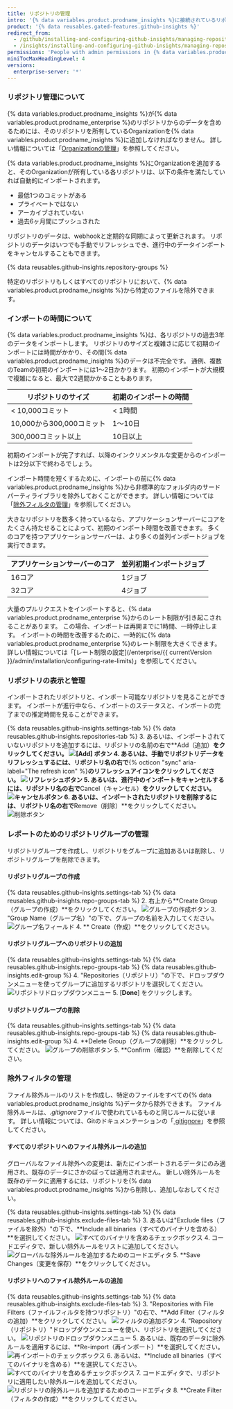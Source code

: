 ```yaml
---
title: リポジトリの管理
intro: '{% data variables.product.prodname_insights %}に接続されているリポジトリと、各リポジトリのメトリクスに含まれるデータを管理できます。'
product: '{% data reusables.gated-features.github-insights %}'
redirect_from:
  - /github/installing-and-configuring-github-insights/managing-repositories
  - /insights/installing-and-configuring-github-insights/managing-repositories
permissions: 'People with admin permissions in {% data variables.product.prodname_insights %} can manage repositories. '
miniTocMaxHeadingLevel: 4
versions:
  enterprise-server: '*'
---
```

### リポジトリ管理について

{% data variables.product.prodname_insights %}が{% data variables.product.prodname_enterprise %}のリポジトリからのデータを含めるためには、そのリポジトリを所有しているOrganizationを{% data variables.product.prodname_insights %}に追加しなければなりません。 詳しい情報については「[Organizationの管理](/github/installing-and-configuring-github-insights/managing-organizations)」を参照してください。

{% data variables.product.prodname_insights %}にOrganizationを追加すると、そのOrganizationが所有している各リポジトリは、以下の条件を満たしていれば自動的にインポートされます。
- 最低1つのコミットがある
- プライベートではない
- アーカイブされていない
- 過去6ヶ月間にプッシュされた

リポジトリのデータは、webhookと定期的な同期によって更新されます。 リポジトリのデータはいつでも手動でリフレッシュでき、進行中のデータインポートをキャンセルすることもできます。

{% data reusables.github-insights.repository-groups %}

特定のリポジトリもしくはすべてのリポジトリにおいて、{% data variables.product.prodname_insights %}から特定のファイルを除外できます。

### インポートの時間について

{% data variables.product.prodname_insights %}は、各リポジトリの過去3年のデータをインポートします。 リポジトリのサイズと複雑さに応じて初期のインポートには時間がかかり、その間{% data variables.product.prodname_insights %}のデータは不完全です。 通例、複数のTeamの初期のインポートには1～2日かかります。 初期のインポートが大規模で複雑になると、最大で2週間かかることもあります。

| リポジトリのサイズ           | 初期のインポートの時間 |
| ------------------- | ----------- |
| < 10,000コミット        | < 1時間       |
| 10,000から300,000コミット | 1～10日       |
| 300,000コミット以上       | 10日以上       |

初期のインポートが完了すれば、以降のインクリメンタルな変更からのインポートは2分以下で終わるでしょう。

インポート時間を短くするために、インポートの前に{% data variables.product.prodname_insights %}から非標準的なフォルダ内のサードパーティライブラリを除外しておくことができます。 詳しい情報については「[除外フィルタの管理](#managing-exclusion-filters)」を参照してください。

大きなリポジトリを数多く持っているなら、アプリケーションサーバーにコアをたくさん持たせることによって、初期のインポート時間を改善できます。 多くのコアを持つアプリケーションサーバーは、より多くの並列インポートジョブを実行できます。

| アプリケーションサーバーのコア | 並列初期インポートジョブ |
| --------------- | ------------ |
| 16コア            | 1ジョブ         |
| 32コア            | 4ジョブ         |

大量のプルリクエストをインポートすると、{% data variables.product.prodname_enterprise %}からのレート制限が引き起こされることがあります。 この場合、インポートは再開までに1時間、一時停止します。 インポートの時間を改善するために、一時的に{% data variables.product.prodname_enterprise %}のレート制限を大きくできます。 詳しい情報については「[レート制限の設定](/enterprise/{{ currentVersion }}/admin/installation/configuring-rate-limits)」を参照してください。

### リポジトリの表示と管理

インポートされたリポジトリと、インポート可能なリポジトリを見ることができます。 インポートが進行中なら、インポートのステータスと、インポートの完了までの推定時間を見ることができます。

{% data reusables.github-insights.settings-tab %}
{% data reusables.github-insights.repositories-tab %}
3. あるいは、インポートされていないリポジトリを追加するには、リポジトリの名前の右で**Add（追加）**をクリックしてください。 ![[Add] ボタン](/assets/images/help/insights/add-button.png)
4. あるいは、手動でリポジトリデータをリフレッシュするには、リポジトリ名の右で**{% octicon "sync" aria-label="The refresh icon" %}**のリフレッシュアイコンをクリックしてください。 ![リフレッシュボタン](/assets/images/help/insights/refresh-button.png)
5. あるいは、進行中のインポートをキャンセルするには、リポジトリ名の右で**Cancel（キャンセル）**をクリックしてください。 ![キャンセルボタン](/assets/images/help/insights/cancel-button.png)
6. あるいは、インポートされたリポジトリを削除するには、リポジトリ名の右で**Remove（削除）**をクリックしてください。 ![削除ボタン](/assets/images/help/insights/remove-button.png)

### レポートのためのリポジトリグループの管理

リポジトリグループを作成し、リポジトリをグループに追加あるいは削除し、リポジトリグループを削除できます。

#### リポジトリグループの作成

{% data reusables.github-insights.settings-tab %}
{% data reusables.github-insights.repo-groups-tab %}
2. 右上から**Create Group（グループの作成）**をクリックしてください。 ![グループの作成ボタン](/assets/images/help/insights/create-group.png)
3. "Group Name（グループ名）"の下で、グループの名前を入力してください。 ![グループ名フィールド](/assets/images/help/insights/group-name.png)
4. ** Create（作成）**をクリックしてください。

#### リポジトリグループへのリポジトリの追加

{% data reusables.github-insights.settings-tab %}
{% data reusables.github-insights.repo-groups-tab %}
{% data reusables.github-insights.edit-group %}
4. "Repositories（リポジトリ）"の下で、ドロップダウンメニューを使ってグループに追加するリポジトリを選択してください。 ![リポジトリドロップダウンメニュー](/assets/images/help/insights/repositories-drop-down.png)
5. [**Done**] をクリックします。

#### リポジトリグループの削除

{% data reusables.github-insights.settings-tab %}
{% data reusables.github-insights.repo-groups-tab %}
{% data reusables.github-insights.edit-group %}
4. **Delete Group（グループの削除）**をクリックしてください。 ![グループの削除ボタン](/assets/images/help/insights/delete-group.png)
5. **Confirm（確認）**を削除してください。

### 除外フィルタの管理

ファイル除外ルールのリストを作成し、特定のファイルをすべての{% data variables.product.prodname_insights %}データから除外できます。 ファイル除外ルールは、*.gitignore*ファイルで使われているものと同じルールに従います。 詳しい情報については、Gitのドキュメンテーションの「[ gitignore](https://git-scm.com/docs/gitignore)」を参照してください。

#### すべてのリポジトリへのファイル除外ルールの追加

グローバルなファイル除外への変更は、新たにインポートされるデータにのみ適用され、既存のデータにさかのぼっては適用されません。 新しい除外ルールを既存のデータに適用するには、リポジトリを{% data variables.product.prodname_insights %}から削除し、追加しなおしてください。

{% data reusables.github-insights.settings-tab %}
{% data reusables.github-insights.exclude-files-tab %}
3. あるいは"Exclude files（ファイルを除外）"の下で、**Include all binaries（すべてのバイナリを含める）**を選択してください。 ![すべてのバイナリを含めるチェックボックス](/assets/images/help/insights/include-all-binaries-global.png)
4. コードエディタで、新しい除外ルールをリストに追加してください。 ![グローバルな除外ルールを追加するためのコードエディタ](/assets/images/help/insights/global-exclusion-list.png)
5. **Save Changes（変更を保存）**をクリックしてください。

#### リポジトリへのファイル除外ルールの追加

{% data reusables.github-insights.settings-tab %}
{% data reusables.github-insights.exclude-files-tab %}
3. "Repositories with File Filters（ファイルフィルタを持つリポジトリ）"の右で、**Add Filter（フィルタの追加）**をクリックしてください。 ![フィルタの追加ボタン](/assets/images/help/insights/add-filter.png)
4. "Repository（リポジトリ）"ドロップダウンメニューを使い、リポジトリを選択してください。 ![リポジトリのドロップダウンメニュー](/assets/images/help/insights/repository-drop-down-exclude.png)
5. あるいは、既存のデータに除外ルールを適用するには、**Re-import（再インポート）**を選択してください。 ![再インポートのチェックボックス](/assets/images/help/insights/re-import-checkbox.png)
6. あるいは、**Include all binaries（すべてのバイナリを含める）**を選択してください。 ![すべてのバイナリを含めるチェックボックス](/assets/images/help/insights/include-all-binaries-repo.png)
7. コードエディタで、リポジトリに適用したい除外ルールを追加してください。 ![リポジトリの除外ルールを追加するためのコードエディタ](/assets/images/help/insights/repo-exclusion-list.png)
8. **Create Filter（フィルタの作成）**をクリックしてください。
